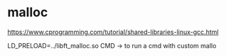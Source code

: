 # malloc

https://www.cprogramming.com/tutorial/shared-libraries-linux-gcc.html

LD_PRELOAD=../libft_malloc.so CMD -> to run a cmd with custom mallo